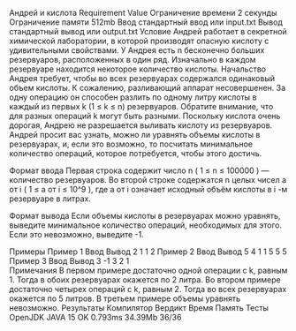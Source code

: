 Андрей и кислота
Requirement	Value
Ограничение времени	2 секунды
Ограничение памяти	512mb
Ввод	стандартный ввод или input.txt
Вывод	стандартный вывод или output.txt
Условие
Андрей работает в секретной химической лаборатории, в которой производят опасную кислоту с удивительными свойствами. У Андрея есть n бесконечно больших резервуаров, расположенных в один ряд. Изначально в каждом резервуаре находится некоторое количество кислоты. Начальство Андрея требует, чтобы во всех резервуарах содержался одинаковый объем кислоты. К сожалению, разливающий аппарат несовершенен. За одну операцию он способен разлить по одному литру кислоты в каждый из первых k (1 ≤ k ≤ n) резервуаров. Обратите внимание, что для разных операций k могут быть разными. Поскольку кислота очень дорогая, Андрею не разрешается выливать кислоту из резервуаров. Андрей просит вас узнать, можно ли уравнять объемы кислоты в резервуарах, и, если это возможно, то посчитать минимальное количество операций, которое потребуется, чтобы этого достичь.

Формат ввода
Первая строка содержит число n ( 1 ≤ n ≤ 100000 ) — количество резервуаров. Во второй строке содержатся n целых чисел a от i ( 1 ≤ a от i ≤ 10^9 ), где a от i означает исходный объём кислоты в i -м резервуаре в литрах.

Формат вывода
Если объемы кислоты в резервуарах можно уравнять, выведите минимальное количество операций, необходимых для этого. Если это невозможно, выведите -1.

Примеры
Пример 1
Ввод	Вывод
2	1
1 2	
Пример 2
Ввод	Вывод
5	4
1 1 5 5 5	
Пример 3
Ввод	Вывод
3	-1
3 2 1	
Примечания
В первом примере достаточно одной операции с k, равным 1. Тогда в обоих резервуарах окажется по 2 литра.
Во втором примере достаточно четырех операций с k, равным 2. Тогда во всех резервуарах окажется по 5 литров.
В третьем примере объемы уравнять невозможно.
Результаты
Компилятор	Вердикт	Время	Память	Тесты
OpenJDK JAVA 15	OK	0.793ms	34.39Mb	36/36
